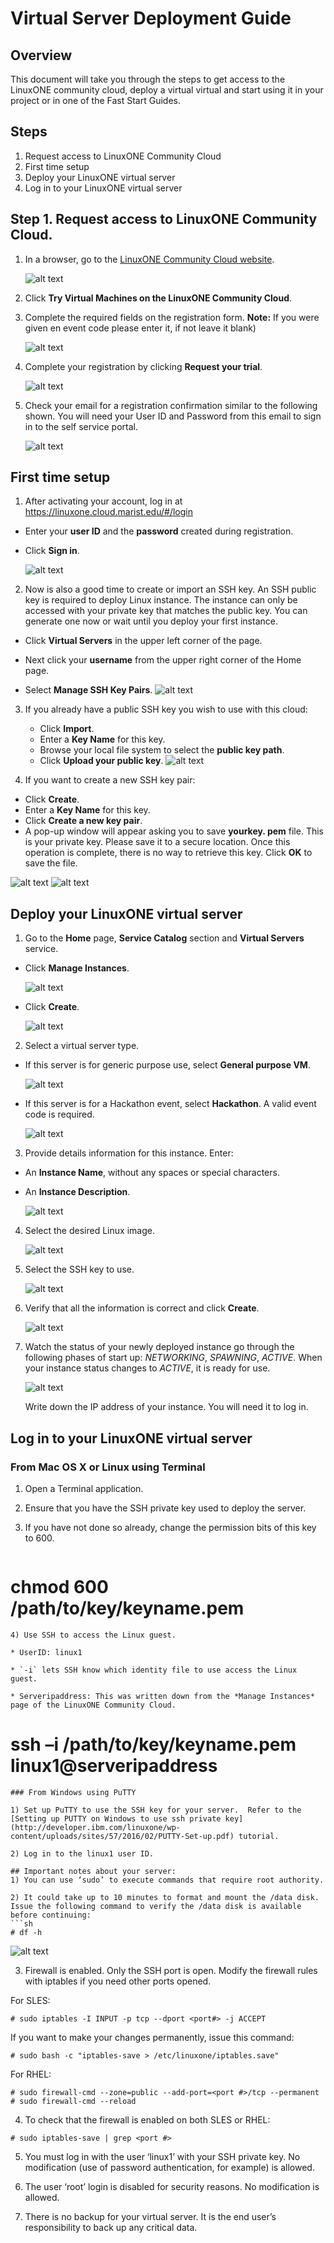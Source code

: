 # Virtual Server Deployment Guide

## Overview
This document will take you through the steps to get access to the LinuxONE community cloud, deploy a virtual virtual and start using it in your project or in one of the Fast Start Guides.    

## Steps

1. Request access to LinuxONE Community Cloud
2. First time setup
3. Deploy your LinuxONE virtual server
4. Log in to your LinuxONE virtual server

## Step 1. Request access to LinuxONE Community Cloud.
1) In a browser, go to the [LinuxONE Community Cloud website](https://ibm.biz/linuxonecc).

   ![alt text](images-deploy/dev-home.png "Developer L1CC Home")

2) Click **Try Virtual Machines on the LinuxONE Community Cloud**.

3) Complete the required fields on the registration form. **Note:** If you were given en event code please enter it, if not leave it blank)

   ![alt text](images-deploy/registration-form.png "Registration form")



4) Complete your registration by clicking **Request your trial**.

   ![alt text](images-deploy/request-your-trial.png "Submit registration form")    



5) Check your email for a registration confirmation similar to the following shown. You will need your User ID and Password from this email to sign in to the self service portal.

   ![alt text](images-deploy/welcome-email.png "Welcome email")


## First time setup

1) After activating your account, log in at https://linuxone.cloud.marist.edu/#/login

* Enter your **user ID** and the **password** created during registration.
* Click **Sign in**.

   ![alt text](images-deploy/ssp-login.png "Self-Service Portal login page")



2) Now is also a good time to create or import an SSH key. An SSH public key is required to deploy Linux instance. The instance can only be accessed with your private key that matches the public key. You can generate one now or wait until you deploy your first instance.
* Click **Virtual Servers** in the upper left corner of the page.
* Next click your **username** from the upper right corner of the Home page.

* Select **Manage SSH Key Pairs**.
![alt text](images-deploy/manage-key.png "Manage SSH keys")

3) If you already have a public SSH key you wish to use with this cloud:    

   * Click **Import**. 
   * Enter a **Key Name** for this key.
   * Browse your local file system to select the **public key path**.
   * Click **Upload your public key**.
![alt text](images-deploy/upload-key.png "Import SSH key")

4) If you want to create a new SSH key pair:     
* Click **Create**.
* Enter a **Key Name** for this key.
* Click **Create a new key pair**.   
* A pop-up window will appear asking you to save **yourkey. pem** file. This is your private key.  Please save it to a secure location.  Once this operation is complete, there is no way to retrieve this key. Click **OK** to save the file. 

![alt text](images-deploy/create-key.png "Create SSH key")
![alt text](images-deploy/pem-file.png "Save SSH private key")   

## Deploy your LinuxONE virtual server

1) Go to the **Home** page, **Service Catalog** section and **Virtual Servers** service.

* Click **Manage Instances**.

   ![alt text](images-deploy/manage-instances.png "Manage instances")

* Click **Create**.

   ![alt text](images-deploy/create-server.png "Create server")

2) Select a virtual server type.

* If this server is for generic purpose use, select **General purpose VM**.

   ![alt text](images-deploy/create-server-type-general.png "Create server type General purpose")
* If this server is for a Hackathon event, select **Hackathon**.  A valid event code is required. 

   ![alt text](images-deploy/create-server-type-hackathon.png "Create server type Hackathon")

3) Provide details information for this instance.  Enter:

* An **Instance Name**, without any spaces or special characters. 
* An **Instance Description**. 

   ![alt text](images-deploy/create-server-instance-details.png "Create server details")

4) Select the desired Linux image.

   ![alt text](images-deploy/create-server-image.png "Create server image")

5) Select the SSH key to use.

   ![alt text](images-deploy/create-server-select-key.png "Create server SSH key")

6) Verify that all the information is correct and click **Create**.

   ![alt text](images-deploy/create-server-submit.png "Create server submit")

7) Watch the status of your newly deployed instance go through the following phases of start up:  *NETWORKING*, *SPAWNING*,  *ACTIVE*.  When your instance status changes to *ACTIVE*, it is ready for use.

   ![alt text](images-deploy/create-server-status.png "Create server status")

   Write down the IP address of your instance. You will need it to log in.

## Log in to your LinuxONE virtual server

### From Mac OS X or Linux using Terminal

1) Open a Terminal application.
2) Ensure that you have the SSH private key used to deploy the server. 
3) If you have not done so already, change the permission bits of this key to 600.

   ```
# chmod 600 /path/to/key/keyname.pem  
   ```
4) Use SSH to access the Linux guest.

* UserID: linux1

* `-i` lets SSH know which identity file to use access the Linux guest.

* Serveripaddress: This was written down from the *Manage Instances* page of the LinuxONE Community Cloud.

   ```
   # ssh –i /path/to/key/keyname.pem linux1@serveripaddress 
   ```
### From Windows using PuTTY

1) Set up PuTTY to use the SSH key for your server.  Refer to the [Setting up PUTTY on Windows to use ssh private key](http://developer.ibm.com/linuxone/wp-content/uploads/sites/57/2016/02/PUTTY-Set-up.pdf) tutorial.

2) Log in to the linux1 user ID. 

## Important notes about your server:
1) You can use ‘sudo’ to execute commands that require root authority.

2) It could take up to 10 minutes to format and mount the /data disk.  Issue the following command to verify the /data disk is available before continuing:
   ```sh
# df -h 
   ```
   ![alt text](images-deploy/df.png "Check /data disk")

3) Firewall is enabled. Only the SSH port is open.  Modify the firewall rules with iptables if you need other ports opened. 

For SLES:
```
# sudo iptables -I INPUT -p tcp --dport <port#> -j ACCEPT 
```
   If you want to make your changes permanently, issue this command:
```
# sudo bash -c "iptables-save > /etc/linuxone/iptables.save" 
```

For RHEL:

```
# sudo firewall-cmd --zone=public --add-port=<port #>/tcp --permanent
# sudo firewall-cmd --reload
```



4) To check that the firewall is enabled on both SLES or RHEL:

```
# sudo iptables-save | grep <port #>
```



5) You must log in with the user ‘linux1’ with your SSH private key. No modification (use of password authentication, for example) is allowed.

6) The user ‘root’ login is disabled for security reasons. No modification is allowed.

7) There is no backup for your virtual server.  It is the end user’s responsibility to back up any critical data.

